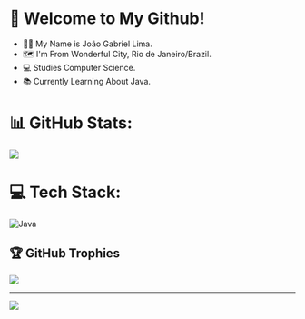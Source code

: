 # 🌌 Welcome to My Github!
- 👨‍💻 My Name is João Gabriel Lima.
- 🗺️ I'm From Wonderful City, Rio de Janeiro/Brazil.
- 💻 Studies Computer Science.
- 📚 Currently Learning About Java.

# 📊 GitHub Stats:
![](https://github-readme-stats.vercel.app/api?username=JotaGL&theme=dark&hide_border=false&include_all_commits=false&count_private=false)<br/>

# 💻 Tech Stack:
![Java](https://img.shields.io/badge/java-%23ED8B00.svg?style=for-the-badge&logo=openjdk&logoColor=white)

## 🏆 GitHub Trophies
![](https://github-profile-trophy.vercel.app/?username=JotaGL&theme=radical&no-frame=false&no-bg=true&margin-w=4)

---
[![](https://visitcount.itsvg.in/api?id=JotaGL&icon=0&color=0)](https://visitcount.itsvg.in)

<!-- Proudly created with GPRM ( https://gprm.itsvg.in ) -->

